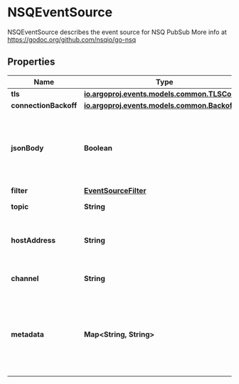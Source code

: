 

# NSQEventSource

NSQEventSource describes the event source for NSQ PubSub More info at https://godoc.org/github.com/nsqio/go-nsq
## Properties

Name | Type | Description | Notes
------------ | ------------- | ------------- | -------------
**tls** | [**io.argoproj.events.models.common.TLSConfig**](io.argoproj.events.models.common.TLSConfig.md) |  |  [optional]
**connectionBackoff** | [**io.argoproj.events.models.common.Backoff**](io.argoproj.events.models.common.Backoff.md) |  |  [optional]
**jsonBody** | **Boolean** | JSONBody specifies that all event body payload coming from this source will be JSON |  [optional]
**filter** | [**EventSourceFilter**](EventSourceFilter.md) |  |  [optional]
**topic** | **String** | Topic to subscribe to. | 
**hostAddress** | **String** | HostAddress is the address of the host for NSQ lookup | 
**channel** | **String** | Channel used for subscription | 
**metadata** | **Map&lt;String, String&gt;** | Metadata holds the user defined metadata which will passed along the event payload. |  [optional]




